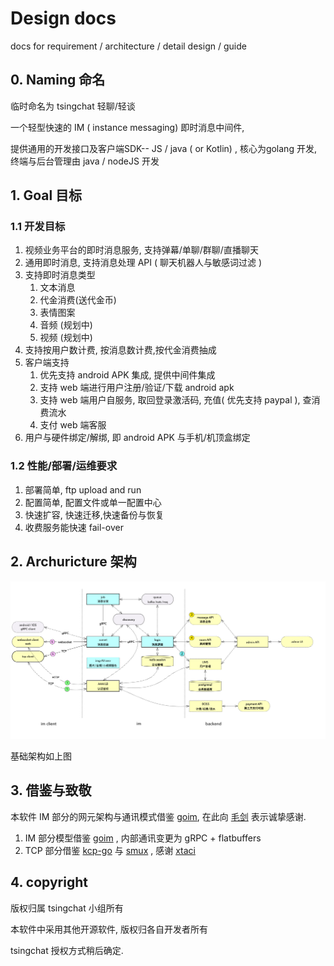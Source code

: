 # Design docs
docs for requirement / architecture / detail design / guide 

## 0. Naming 命名

临时命名为 tsingchat 轻聊/轻谈

一个轻型快速的 IM ( instance messaging) 即时消息中间件, 

提供通用的开发接口及客户端SDK-- JS / java ( or Kotlin)  ,  核心为golang 开发, 终端与后台管理由  java / nodeJS 开发

## 1. Goal 目标

### 1.1 开发目标

1. 视频业务平台的即时消息服务, 支持弹幕/单聊/群聊/直播聊天
1. 通用即时消息, 支持消息处理 API ( 聊天机器人与敏感词过滤 ) 
1. 支持即时消息类型
    1. 文本消息
    2. 代金消费(送代金币)
    3. 表情图案
    4. 音频 (规划中)
    5. 视频 (规划中)
1. 支持按用户数计费, 按消息数计费,按代金消费抽成
2. 客户端支持
    1. 优先支持 android APK 集成, 提供中间件集成
    2. 支持 web 端进行用户注册/验证/下载 android apk 
    3. 支持 web 端用户自服务, 取回登录激活码, 充值( 优先支持 paypal ), 查消费流水
    4. 支付 web 端客服
3. 用户与硬件绑定/解绑, 即 android APK 与手机/机顶盒绑定

### 1.2 性能/部署/运维要求
1. 部署简单,  ftp upload and run 
2. 配置简单, 配置文件或单一配置中心
3. 快速扩容, 快速迁移,快速备份与恢复
4. 收费服务能快速 fail-over 

## 2. Archuricture 架构

![im-architecture](./im-architecture.png)

基础架构如上图

## 3. 借鉴与致敬

本软件 IM 部分的网元架构与通讯模式借鉴 [goim](https://goim.io), 在此向 [毛剑](https://github.com/Terry-Mao) 表示诚挚感谢.

1. IM 部分模型借鉴  [goim](https://goim.io) , 内部通讯变更为 gRPC + flatbuffers 
2. TCP 部分借鉴 [kcp-go](https://github.com/xtaci/kcp-go) 与 [smux](https://github.com/xtaci/smux) , 感谢 [xtaci](https://github.com/xtaci) 

## 4. copyright 
版权归属 tsingchat 小组所有

本软件中采用其他开源软件, 版权归各自开发者所有

tsingchat 授权方式稍后确定.
